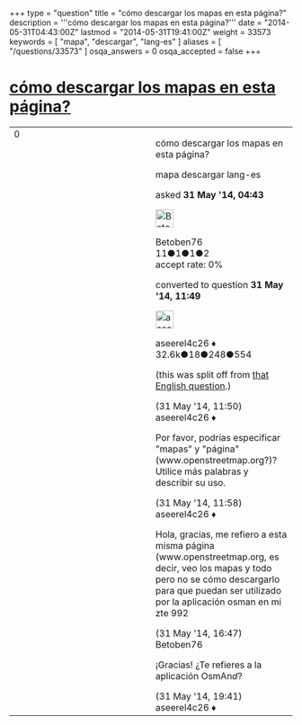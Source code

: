 +++
type = "question"
title = "cómo descargar los mapas en esta página?"
description = '''cómo descargar los mapas en esta página?'''
date = "2014-05-31T04:43:00Z"
lastmod = "2014-05-31T19:41:00Z"
weight = 33573
keywords = [ "mapa", "descargar", "lang-es" ]
aliases = [ "/questions/33573" ]
osqa_answers = 0
osqa_accepted = false
+++

<div class="headNormal">

# [cómo descargar los mapas en esta página?](/questions/33573/como-descargar-los-mapas-en-esta-pagina)

</div>

<div id="main-body">

<div id="askform">

<table id="question-table" style="width:100%;">
<colgroup>
<col style="width: 50%" />
<col style="width: 50%" />
</colgroup>
<tbody>
<tr>
<td style="width: 30px; vertical-align: top"><div class="vote-buttons">
<span id="post-33573-upvote" class="ajax-command post-vote up" rel="nofollow" title="I like this post (click again to cancel)"> </span>
<div id="post-33573-score" class="post-score" title="current number of votes">
0
</div>
<span id="post-33573-downvote" class="ajax-command post-vote down" rel="nofollow" title="I dont like this post (click again to cancel)"> </span> <span id="favorite-mark" class="ajax-command favorite-mark" rel="nofollow" title="mark/unmark this question as favorite (click again to cancel)"> </span>
<div id="favorite-count" class="favorite-count">
&#10;</div>
</div></td>
<td><div id="item-right">
<div class="question-body">
<p>cómo descargar los mapas en esta página?</p>
</div>
<div id="question-tags" class="tags-container tags">
<span class="post-tag tag-link-mapa" rel="tag" title="see questions tagged &#39;mapa&#39;">mapa</span> <span class="post-tag tag-link-descargar" rel="tag" title="see questions tagged &#39;descargar&#39;">descargar</span> <span class="post-tag tag-link-lang-es" rel="tag" title="see questions tagged &#39;lang-es&#39;">lang-es</span>
</div>
<div id="question-controls" class="post-controls">
&#10;</div>
<div class="post-update-info-container">
<div class="post-update-info post-update-info-user">
<p>asked <strong>31 May '14, 04:43</strong></p>
<img src="https://secure.gravatar.com/avatar/770c0becc310350f23f8fed9e75948a3?s=32&amp;d=identicon&amp;r=g" class="gravatar" width="32" height="32" alt="Betoben76&#39;s gravatar image" />
<p><span>Betoben76</span><br />
<span class="score" title="11 reputation points">11</span><span title="1 badges"><span class="badge1">●</span><span class="badgecount">1</span></span><span title="1 badges"><span class="silver">●</span><span class="badgecount">1</span></span><span title="2 badges"><span class="bronze">●</span><span class="badgecount">2</span></span><br />
<span class="accept_rate" title="Rate of the user&#39;s accepted answers">accept rate:</span> <span title="Betoben76 has no accepted answers">0%</span></p>
</div>
<div class="post-update-info post-update-info-edited">
<p><span> converted to question <strong>31 May '14, 11:49</strong> </span></p>
<img src="https://secure.gravatar.com/avatar/66f0dc05b44574e3894be07b0b37cf37?s=32&amp;d=identicon&amp;r=g" class="gravatar" width="32" height="32" alt="aseerel4c26&#39;s gravatar image" />
<p><span>aseerel4c26 ♦</span><br />
<span class="score" title="32615 reputation points"><span>32.6k</span></span><span title="18 badges"><span class="badge1">●</span><span class="badgecount">18</span></span><span title="248 badges"><span class="silver">●</span><span class="badgecount">248</span></span><span title="554 badges"><span class="bronze">●</span><span class="badgecount">554</span></span></p>
</div>
</div>
<div id="comments-container-33573" class="comments-container">
<span id="33578"></span>
<div id="comment-33578" class="comment">
<div id="post-33578-score" class="comment-score">
&#10;</div>
<div class="comment-text">
<p>(this was split off from <a href="/questions/27541/is-it-possible-to-download-map-image-data">that English question</a>.)</p>
</div>
<div id="comment-33578-info" class="comment-info">
<span class="comment-age">(31 May '14, 11:50)</span> <span class="comment-user userinfo">aseerel4c26 ♦</span>
</div>
</div>
<span id="33579"></span>
<div id="comment-33579" class="comment">
<div id="post-33579-score" class="comment-score">
&#10;</div>
<div class="comment-text">
<p>Por favor, podrías especificar "mapas" y "página" (www.openstreetmap.org?)? Utilice más palabras y describir su uso.</p>
</div>
<div id="comment-33579-info" class="comment-info">
<span class="comment-age">(31 May '14, 11:58)</span> <span class="comment-user userinfo">aseerel4c26 ♦</span>
</div>
</div>
<span id="33586"></span>
<div id="comment-33586" class="comment">
<div id="post-33586-score" class="comment-score">
&#10;</div>
<div class="comment-text">
<p>Hola, gracias, me refiero a esta misma página (www.openstreetmap.org, es decir, veo los mapas y todo pero no se cómo descargarlo para que puedan ser utilizado por la aplicación osman en mi zte 992</p>
</div>
<div id="comment-33586-info" class="comment-info">
<span class="comment-age">(31 May '14, 16:47)</span> <span class="comment-user userinfo">Betoben76</span>
</div>
</div>
<span id="33587"></span>
<div id="comment-33587" class="comment">
<div id="post-33587-score" class="comment-score">
&#10;</div>
<div class="comment-text">
<p>¡Gracias! ¿Te refieres a la aplicación <span>OsmAn<em>d</em></span>?</p>
</div>
<div id="comment-33587-info" class="comment-info">
<span class="comment-age">(31 May '14, 19:41)</span> <span class="comment-user userinfo">aseerel4c26 ♦</span>
</div>
</div>
</div>
<div id="comment-tools-33573" class="comment-tools">
&#10;</div>
<div class="clear">
&#10;</div>
<div id="comment-33573-form-container" class="comment-form-container">
&#10;</div>
<div class="clear">
&#10;</div>
</div></td>
</tr>
</tbody>
</table>

</div>

</div>

